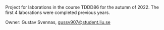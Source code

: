 Project for laborations in the course TDDD86 for the autumn of 2022.
The first 4 laborations were completed previous years.


Owner: Gustav Svennas, gussv907@student.liu.se
